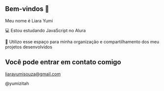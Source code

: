 ## Bem-vindos 🌸
Meu nome é Liara Yumi

💻 Estou estudando JavaScript no Alura

📃 Utilizo esse espaço para minha organização e compartilhamento dos meu projetos desenvolvidos

## Você pode entrar em contato comigo 

liarayumisouza@gmail.com

@yumizitah
<!--
**yumizitah/yumizitah** is a ✨ _special_ ✨ repository because its `README.md` (this file) appears on your GitHub profile.

Here are some ideas to get you started:

- 🔭
- 🌱 I’m currently learning ...
- 👯 I’m looking to collaborate on ...
- 🤔 I’m looking for help with ...
- 💬 Ask me about ...
- 📫 How to reach me: ...
- 😄 Pronouns: ...
- ⚡ Fun fact: ...
-->
